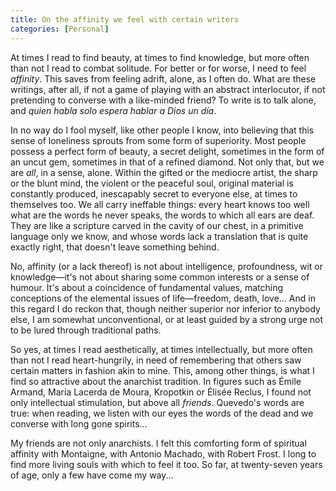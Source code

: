 ```yaml
---
title: On the affinity we feel with certain writers
categories: [Personal]
---
```


At times I read to find beauty, at times to find knowledge, but more often than
not I read to combat solitude. For better or for worse, I need to feel
*affinity*. This saves from feeling adrift, alone, as I often do. What are these
writings, after all, if not a game of playing with an abstract interlocutor, if
not pretending to converse with a like-minded friend? To write is to talk alone,
and *quien habla solo espera hablar a Dios un día*.

In no way do I fool myself, like other people I know, into believing that this
sense of loneliness sprouts from some form of superiority. Most people possess a
perfect form of beauty, a secret delight, sometimes in the form of an uncut gem,
sometimes in that of a refined diamond. Not only that, but we are *all*, in a
sense, alone. Within the gifted or the mediocre artist, the sharp or the blunt
mind, the violent or the peaceful soul, original material is constantly
produced, inescapably secret to everyone else, at times to themselves too. We
all carry ineffable things: every heart knows too well what are the words he
never speaks, the words to which all ears are deaf. They are like a scripture
carved in the cavity of our chest, in a primitive language only we know, and
whose words lack a translation that is quite exactly right, that doesn't leave
something behind.

No, affinity (or a lack thereof) is not about intelligence, profoundness, wit or
knowledge—it's not about sharing some common interests or a sense of humour.
It's about a coincidence of fundamental values, matching conceptions of the
elemental issues of life—freedom, death, love... And in this regard I do reckon
that, though neither superior nor inferior to anybody else, I am somewhat
unconventional, or at least guided by a strong urge not to be lured through
traditional paths.

So yes, at times I read aesthetically, at times intellectually, but more often
than not I read heart-hungrily, in need of remembering that others saw certain
matters in fashion akin to mine. This, among other things, is what I find so
attractive about the anarchist tradition. In
figures such as Émile Armand, Maria Lacerda de Moura, Kropotkin or Élisée
Reclus, I found not only intellectual stimulation, but above all *friends*.
Quevedo's words are true: when reading, we listen with our eyes the words of the
dead and we converse with long gone spirits...

My friends are not only anarchists. I felt this comforting form of spiritual
affinity with Montaigne, with Antonio Machado, with Robert Frost. I long to find
more living souls with which to feel it too. So far, at twenty-seven years of
age, only a few have come my way...
















